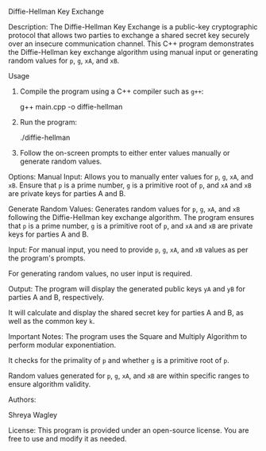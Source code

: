 Diffie-Hellman Key Exchange
 
Description:
The Diffie-Hellman Key Exchange is a public-key cryptographic protocol that allows two parties to exchange a shared secret key securely over an insecure communication channel. This C++ program demonstrates the Diffie-Hellman key exchange algorithm using manual input or generating random values for `p`, `g`, `xA`, and `xB`.

Usage
1. Compile the program using a C++ compiler such as `g++`:

   g++ main.cpp -o diffie-hellman

2. Run the program:

   ./diffie-hellman

3. Follow the on-screen prompts to either enter values manually or generate random values.

Options:
Manual Input: Allows you to manually enter values for `p`, `g`, `xA`, and `xB`. Ensure that `p` is a prime number, `g` is a primitive root of `p`, and `xA` and `xB` are private keys for parties A and B.

Generate Random Values: Generates random values for `p`, `g`, `xA`, and `xB` following the Diffie-Hellman key exchange algorithm. The program ensures that `p` is a prime number, `g` is a primitive root of `p`, and `xA` and `xB` are private keys for parties A and B.

Input:
For manual input, you need to provide `p`, `g`, `xA`, and `xB` values as per the program's prompts.

For generating random values, no user input is required.

Output:
The program will display the generated public keys `yA` and `yB` for parties A and B, respectively.

It will calculate and display the shared secret key for parties A and B, as well as the common key `k`.

Important Notes:
The program uses the Square and Multiply Algorithm to perform modular exponentiation.

It checks for the primality of `p` and whether `g` is a primitive root of `p`.

Random values generated for `p`, `g`, `xA`, and `xB` are within specific ranges to ensure algorithm validity.

Authors:

Shreya Wagley

License:
This program is provided under an open-source license. You are free to use and modify it as needed.

